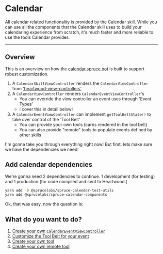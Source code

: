 # Calendar

All calendar related functionality is provided by the Calendar skill. While you can use all the components that the Calendar skill uses to build your calendaring experience from scratch, it's much faster and more reliable to use the tools Calendar provides.

---

## Overview

This is an overview on how the [calendar.spruce.bot](https://calendar.spruce.bot) is built to support robust customization.

1. A `CalendarSkillViewController` renders the `CalendarViewController` from ['heartwood-view-controllers'](https://github.com/sprucelabsai/heartwood-view-controllers)
2. A `CalendarViewController` renders `CalendarEventViewController`'s
	* You can override the view controller an event uses through 'Event Types'
	* I cover this in detail below!
3. A `CalendarEventViewController` can implement `getToolBeltState()` to take over control of the 'Tool Belt'
	* You can provide your own tools (cards rendered in the tool belt)
	* You can also provide "remote" tools to populate events defined by other skills


I'm gonna take you through everything right now! But first, lets make sure we have the dependencies we need!

## Add calendar dependencies

We're gonna need 2 dependencies to continue. 1 development (for testing) and 1 production (for code compiled and sent to Heartwood.)

```bash
yarn add -D @sprucelabs/spruce-calendar-test-utils
yarn add @sprucelabs/spruce-calendar-components

```


Ok, that was easy, now the question is:

## What do you want to do?
1. [Create your own `CalendarEventViewController`](/calendar/events.md)
2. [Customize the Tool Belt for your event](/calendar/events.md)
3. [Create your own tool](/calendar/tools.md)
4. [Create your own remote tool](/calendar/tools.md)

